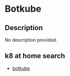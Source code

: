 # Botkube

## Description

No description provided.

## k8 at home search

- [botkube](https://nanne.dev/k8s-at-home-search/#/botkube)
